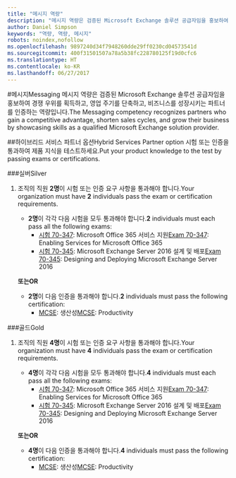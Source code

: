 ```yaml
---
title: "메시지 역량"
description: "메시지 역량은 검증된 Microsoft Exchange 솔루션 공급자임을 홍보하여 경쟁 우위를 획득하고, 영업 주기를 단축하고, 비즈니스를 성장시키는 파트너를 인증하는 역량입니다."
author: Daniel Simpson
keywords: "역량, 역량, 메시지"
robots: noindex,nofollow
ms.openlocfilehash: 9897240d34f7948260dde29ff0230cd04573541d
ms.sourcegitcommit: 400f31501507a78a5b38fc228780125f19d0cfc6
ms.translationtype: HT
ms.contentlocale: ko-KR
ms.lasthandoff: 06/27/2017
---
```

#<a name="messaging"></a><span data-ttu-id="866d3-104">메시지</span><span class="sxs-lookup"><span data-stu-id="866d3-104">Messaging</span></span>
<span data-ttu-id="866d3-105">메시지 역량은 검증된 Microsoft Exchange 솔루션 공급자임을 홍보하여 경쟁 우위를 획득하고, 영업 주기를 단축하고, 비즈니스를 성장시키는 파트너를 인증하는 역량입니다.</span><span class="sxs-lookup"><span data-stu-id="866d3-105">The Messaging competency recognizes partners who gain a competitive advantage, shorten sales cycles, and grow their business by showcasing skills as a qualified Microsoft Exchange solution provider.</span></span>

##<a name="hybrid-services-partner-option"></a><span data-ttu-id="866d3-106">하이브리드 서비스 파트너 옵션</span><span class="sxs-lookup"><span data-stu-id="866d3-106">Hybrid Services Partner option</span></span>
<span data-ttu-id="866d3-107">시험 또는 인증을 통과하여 제품 지식을 테스트하세요.</span><span class="sxs-lookup"><span data-stu-id="866d3-107">Put your product knowledge to the test by passing exams or certifications.</span></span>

###<a name="silver"></a><span data-ttu-id="866d3-108">실버</span><span class="sxs-lookup"><span data-stu-id="866d3-108">Silver</span></span>
1. <span data-ttu-id="866d3-109">조직의 직원 **2명**이 시험 또는 인증 요구 사항을 통과해야 합니다.</span><span class="sxs-lookup"><span data-stu-id="866d3-109">Your organization must have **2** individuals pass the exam or certification requirements.</span></span>
    
    - <span data-ttu-id="866d3-110">**2명**이 각각 다음 시험을 모두 통과해야 합니다.</span><span class="sxs-lookup"><span data-stu-id="866d3-110">**2** individuals must each pass all the following exams:</span></span>
        - <span data-ttu-id="866d3-111">[시험 70-347](https://www.microsoft.com/en-us/learning/exam-70-347.aspx): Microsoft Office 365 서비스 지원</span><span class="sxs-lookup"><span data-stu-id="866d3-111">[Exam 70-347](https://www.microsoft.com/en-us/learning/exam-70-347.aspx): Enabling Services for Microsoft Office 365</span></span>
        - <span data-ttu-id="866d3-112">[시험 70-345](https://www.microsoft.com/en-us/learning/exam-70-345.aspx): Microsoft Exchange Server 2016 설계 및 배포</span><span class="sxs-lookup"><span data-stu-id="866d3-112">[Exam 70-345](https://www.microsoft.com/en-us/learning/exam-70-345.aspx): Designing and Deploying Microsoft Exchange Server 2016</span></span>

    **<span data-ttu-id="866d3-113">또는</span><span class="sxs-lookup"><span data-stu-id="866d3-113">OR</span></span>**

     - <span data-ttu-id="866d3-114">**2명**이 다음 인증을 통과해야 합니다.</span><span class="sxs-lookup"><span data-stu-id="866d3-114">**2** individuals must pass the following certification:</span></span>
        - <span data-ttu-id="866d3-115">[MCSE](https://www.microsoft.com/en-us/learning/mcse-productivity-certification.aspx): 생산성</span><span class="sxs-lookup"><span data-stu-id="866d3-115">[MCSE](https://www.microsoft.com/en-us/learning/mcse-productivity-certification.aspx): Productivity</span></span>

###<a name="gold"></a><span data-ttu-id="866d3-116">골드</span><span class="sxs-lookup"><span data-stu-id="866d3-116">Gold</span></span>
1. <span data-ttu-id="866d3-117">조직의 직원 **4명**이 시험 또는 인증 요구 사항을 통과해야 합니다.</span><span class="sxs-lookup"><span data-stu-id="866d3-117">Your organization must have **4** individuals pass the exam or certification requirements.</span></span>

    - <span data-ttu-id="866d3-118">**4명**이 각각 다음 시험을 모두 통과해야 합니다.</span><span class="sxs-lookup"><span data-stu-id="866d3-118">**4** individuals must each pass all the following exams:</span></span>
        - <span data-ttu-id="866d3-119">[시험 70-347](https://www.microsoft.com/en-us/learning/exam-70-347.aspx): Microsoft Office 365 서비스 지원</span><span class="sxs-lookup"><span data-stu-id="866d3-119">[Exam 70-347](https://www.microsoft.com/en-us/learning/exam-70-347.aspx): Enabling Services for Microsoft Office 365</span></span>
        - <span data-ttu-id="866d3-120">[시험 70-345](https://www.microsoft.com/en-us/learning/exam-70-345.aspx): Microsoft Exchange Server 2016 설계 및 배포</span><span class="sxs-lookup"><span data-stu-id="866d3-120">[Exam 70-345](https://www.microsoft.com/en-us/learning/exam-70-345.aspx): Designing and Deploying Microsoft Exchange Server 2016</span></span>

    **<span data-ttu-id="866d3-121">또는</span><span class="sxs-lookup"><span data-stu-id="866d3-121">OR</span></span>**

    - <span data-ttu-id="866d3-122">**4명**이 다음 인증을 통과해야 합니다.</span><span class="sxs-lookup"><span data-stu-id="866d3-122">**4** individuals must pass the following certification:</span></span>
        - <span data-ttu-id="866d3-123">[MCSE](https://www.microsoft.com/en-us/learning/mcse-productivity-certification.aspx): 생산성</span><span class="sxs-lookup"><span data-stu-id="866d3-123">[MCSE](https://www.microsoft.com/en-us/learning/mcse-productivity-certification.aspx): Productivity</span></span>


